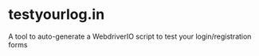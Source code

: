 # testyourlog.in
A tool to auto-generate a WebdriverIO script to test your login/registration forms
